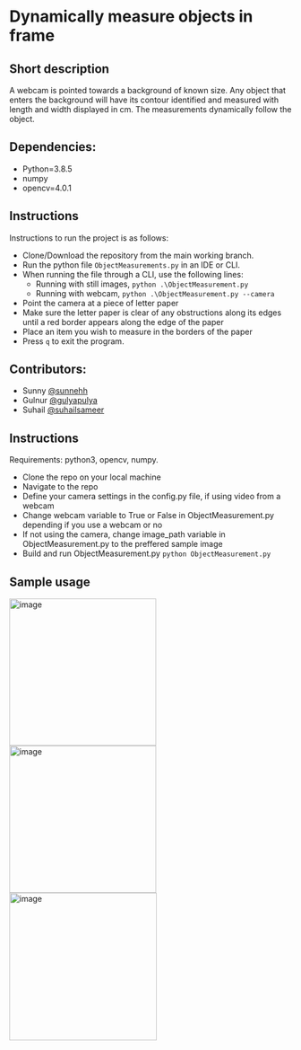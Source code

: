 # Dynamically measure objects in frame

## Short description
A webcam is pointed towards a background of known size. Any object that enters the background will have its contour identified and measured with length and width displayed in cm. The measurements dynamically follow the object.

## Dependencies:
- Python=3.8.5
- numpy
- opencv=4.0.1

## Instructions

Instructions to run the project is as follows:

- Clone/Download the repository from the main working branch.
- Run the python file `ObjectMeasurements.py` in an IDE or CLI.
- When running the file through a CLI, use the following lines:
    -    Running with still images, `python .\ObjectMeasurement.py`
    -    Running with webcam, `python .\ObjectMeasurement.py --camera `
- Point the camera at a piece of letter paper
- Make sure the letter paper is clear of any obstructions along its edges until a red border appears along the edge of the paper
- Place an item you wish to measure in the borders of the paper
- Press `q` to exit the program.   

## Contributors: 
- Sunny [@sunnehh](https://github.com/sunnehh)
- Gulnur [@gulyapulya](https://github.com/gulyapulya)
- Suhail [@suhailsameer](https://github.com/suhailsameer)


## Instructions

Requirements: python3, opencv, numpy.


- Clone the repo on your local machine 
- Navigate to the repo
- Define your camera settings in the config.py file, if using video from a webcam
- Change webcam variable to True or False in ObjectMeasurement.py depending if you use a webcam or no  
- If not using the camera, change image_path variable in ObjectMeasurement.py to the preffered sample image
- Build and run ObjectMeasurement.py
``python ObjectMeasurement.py``

## Sample usage 
<img width="262" alt="image" src="https://user-images.githubusercontent.com/52351598/231058044-5f9afbba-ffdc-46b3-9044-606553eaacb0.png">
<img width="262" alt="image" src="https://user-images.githubusercontent.com/52351598/231058076-034e06b5-f30c-42d6-b00f-3bc337c0bab9.png">
<img width="263" alt="image" src="https://user-images.githubusercontent.com/52351598/231058098-b0c0d2f5-d717-4b34-99b5-f0fe1758d290.png">
